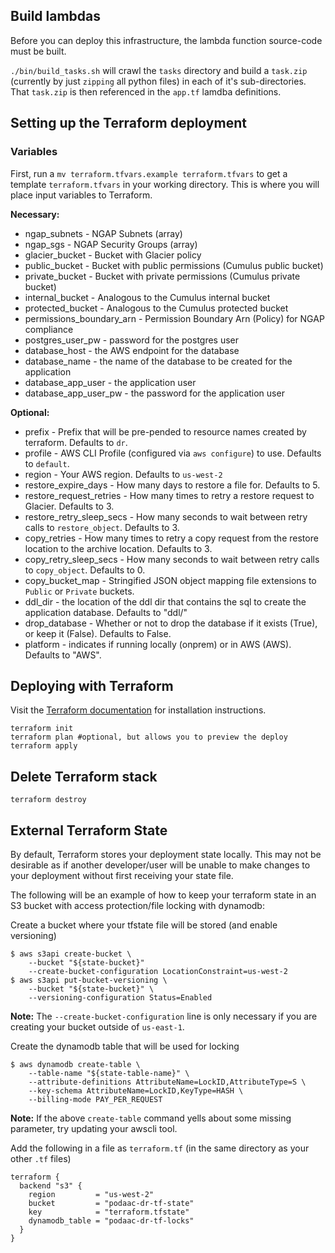 ## Build lambdas
Before you can deploy this infrastructure, the lambda function source-code must be built.

`./bin/build_tasks.sh` will crawl the `tasks` directory and build a `task.zip` (currently by just `zipping` all python files) in each of it's sub-directories. That `task.zip` is then referenced in the `app.tf` lamdba definitions.

## Setting up the Terraform deployment

### Variables
First, run a `mv terraform.tfvars.example terraform.tfvars` to get a template `terraform.tfvars` in your working directory. This is where you will place input variables to Terraform.

**Necessary:**
* ngap_subnets - NGAP Subnets (array)
* ngap_sgs - NGAP Security Groups (array)
* glacier_bucket - Bucket with Glacier policy
* public_bucket - Bucket with public permissions (Cumulus public bucket)
* private_bucket - Bucket with private permissions (Cumulus private bucket)
* internal_bucket - Analogous to the Cumulus internal bucket 
* protected_bucket - Analogous to the Cumulus protected bucket
* permissions_boundary_arn - Permission Boundary Arn (Policy) for NGAP compliance
* postgres_user_pw - password for the postgres user
* database_host - the AWS endpoint for the database
* database_name - the name of the database to be created for the application
* database_app_user - the application user 
* database_app_user_pw - the password for the application user

**Optional:**
* prefix - Prefix that will be pre-pended to resource names created by terraform. Defaults to `dr`.
* profile - AWS CLI Profile (configured via `aws configure`) to use. Defaults to `default`.
* region - Your AWS region. Defaults to `us-west-2`
* restore_expire_days - How many days to restore a file for. Defaults to 5.
* restore_request_retries - How many times to retry a restore request to Glacier. Defaults to 3.
* restore_retry_sleep_secs - How many seconds to wait between retry calls to `restore_object`. Defaults to 3.
* copy_retries - How many times to retry a copy request from the restore location to the archive location. Defaults to 3.
* copy_retry_sleep_secs - How many seconds to wait between retry calls to `copy_object`. Defaults to 0.
* copy_bucket_map - Stringified JSON object mapping file extensions to `Public` or `Private` buckets.
* ddl_dir - the location of the ddl dir that contains the sql to create the application database. Defaults to "ddl/"
* drop_database - Whether or not to drop the database if it exists (True), or keep it (False). Defaults to False.
* platform - indicates if running locally (onprem) or in AWS (AWS). Defaults to "AWS".

## Deploying with Terraform
Visit the [Terraform documentation](https://learn.hashicorp.com/terraform/getting-started/install.html) for installation instructions.

```
terraform init
terraform plan #optional, but allows you to preview the deploy
terraform apply
```

## Delete Terraform stack
```
terraform destroy
```

## External Terraform State
By default, Terraform stores your deployment state locally. This may not be desirable as if another developer/user will be unable to make changes to your deployment without first receiving your state file.

The following will be an example of how to keep your terraform state in an S3 bucket with access protection/file locking with dynamodb:

Create a bucket where your tfstate file will be stored (and enable versioning)
```
$ aws s3api create-bucket \
    --bucket "${state-bucket}"
    --create-bucket-configuration LocationConstraint=us-west-2
$ aws s3api put-bucket-versioning \
    --bucket "${state-bucket}" \
    --versioning-configuration Status=Enabled
```
**Note:** The `--create-bucket-configuration` line is only necessary if you are creating your bucket outside of `us-east-1`.

Create the dynamodb table that will be used for locking
```
$ aws dynamodb create-table \
    --table-name "${state-table-name}" \
    --attribute-definitions AttributeName=LockID,AttributeType=S \
    --key-schema AttributeName=LockID,KeyType=HASH \
    --billing-mode PAY_PER_REQUEST
```
**Note:** If the above `create-table` command yells about some missing parameter, try updating your awscli tool.

Add the following in a file as `terraform.tf` (in the same directory as your other `.tf` files)
```
terraform {
  backend "s3" {
    region         = "us-west-2"
    bucket         = "podaac-dr-tf-state"
    key            = "terraform.tfstate"
    dynamodb_table = "podaac-dr-tf-locks"
  }
}
```